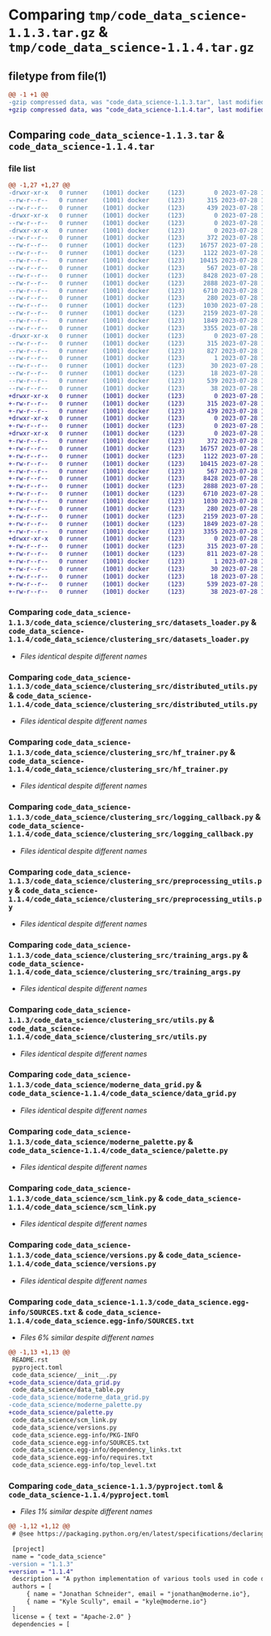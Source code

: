 # Comparing `tmp/code_data_science-1.1.3.tar.gz` & `tmp/code_data_science-1.1.4.tar.gz`

## filetype from file(1)

```diff
@@ -1 +1 @@
-gzip compressed data, was "code_data_science-1.1.3.tar", last modified: Fri Jul 28 19:55:48 2023, max compression
+gzip compressed data, was "code_data_science-1.1.4.tar", last modified: Fri Jul 28 19:57:01 2023, max compression
```

## Comparing `code_data_science-1.1.3.tar` & `code_data_science-1.1.4.tar`

### file list

```diff
@@ -1,27 +1,27 @@
-drwxr-xr-x   0 runner    (1001) docker     (123)        0 2023-07-28 19:55:48.678045 code_data_science-1.1.3/
--rw-r--r--   0 runner    (1001) docker     (123)      315 2023-07-28 19:55:48.678045 code_data_science-1.1.3/PKG-INFO
--rw-r--r--   0 runner    (1001) docker     (123)      439 2023-07-28 19:55:23.000000 code_data_science-1.1.3/README.rst
-drwxr-xr-x   0 runner    (1001) docker     (123)        0 2023-07-28 19:55:48.674045 code_data_science-1.1.3/code_data_science/
--rw-r--r--   0 runner    (1001) docker     (123)        0 2023-07-28 19:55:23.000000 code_data_science-1.1.3/code_data_science/__init__.py
-drwxr-xr-x   0 runner    (1001) docker     (123)        0 2023-07-28 19:55:48.678045 code_data_science-1.1.3/code_data_science/clustering_src/
--rw-r--r--   0 runner    (1001) docker     (123)      372 2023-07-28 19:55:23.000000 code_data_science-1.1.3/code_data_science/clustering_src/constants.py
--rw-r--r--   0 runner    (1001) docker     (123)    16757 2023-07-28 19:55:23.000000 code_data_science-1.1.3/code_data_science/clustering_src/datasets_loader.py
--rw-r--r--   0 runner    (1001) docker     (123)     1122 2023-07-28 19:55:23.000000 code_data_science-1.1.3/code_data_science/clustering_src/distributed_utils.py
--rw-r--r--   0 runner    (1001) docker     (123)    10415 2023-07-28 19:55:23.000000 code_data_science-1.1.3/code_data_science/clustering_src/hf_trainer.py
--rw-r--r--   0 runner    (1001) docker     (123)      567 2023-07-28 19:55:23.000000 code_data_science-1.1.3/code_data_science/clustering_src/logging_callback.py
--rw-r--r--   0 runner    (1001) docker     (123)     8428 2023-07-28 19:55:23.000000 code_data_science-1.1.3/code_data_science/clustering_src/preprocessing_utils.py
--rw-r--r--   0 runner    (1001) docker     (123)     2888 2023-07-28 19:55:23.000000 code_data_science-1.1.3/code_data_science/clustering_src/training_args.py
--rw-r--r--   0 runner    (1001) docker     (123)     6710 2023-07-28 19:55:23.000000 code_data_science-1.1.3/code_data_science/clustering_src/utils.py
--rw-r--r--   0 runner    (1001) docker     (123)      280 2023-07-28 19:55:23.000000 code_data_science-1.1.3/code_data_science/data_table.py
--rw-r--r--   0 runner    (1001) docker     (123)     1030 2023-07-28 19:55:23.000000 code_data_science-1.1.3/code_data_science/moderne_data_grid.py
--rw-r--r--   0 runner    (1001) docker     (123)     2159 2023-07-28 19:55:23.000000 code_data_science-1.1.3/code_data_science/moderne_palette.py
--rw-r--r--   0 runner    (1001) docker     (123)     1849 2023-07-28 19:55:23.000000 code_data_science-1.1.3/code_data_science/scm_link.py
--rw-r--r--   0 runner    (1001) docker     (123)     3355 2023-07-28 19:55:23.000000 code_data_science-1.1.3/code_data_science/versions.py
-drwxr-xr-x   0 runner    (1001) docker     (123)        0 2023-07-28 19:55:48.674045 code_data_science-1.1.3/code_data_science.egg-info/
--rw-r--r--   0 runner    (1001) docker     (123)      315 2023-07-28 19:55:48.000000 code_data_science-1.1.3/code_data_science.egg-info/PKG-INFO
--rw-r--r--   0 runner    (1001) docker     (123)      827 2023-07-28 19:55:48.000000 code_data_science-1.1.3/code_data_science.egg-info/SOURCES.txt
--rw-r--r--   0 runner    (1001) docker     (123)        1 2023-07-28 19:55:48.000000 code_data_science-1.1.3/code_data_science.egg-info/dependency_links.txt
--rw-r--r--   0 runner    (1001) docker     (123)       30 2023-07-28 19:55:48.000000 code_data_science-1.1.3/code_data_science.egg-info/requires.txt
--rw-r--r--   0 runner    (1001) docker     (123)       18 2023-07-28 19:55:48.000000 code_data_science-1.1.3/code_data_science.egg-info/top_level.txt
--rw-r--r--   0 runner    (1001) docker     (123)      539 2023-07-28 19:55:23.000000 code_data_science-1.1.3/pyproject.toml
--rw-r--r--   0 runner    (1001) docker     (123)       38 2023-07-28 19:55:48.678045 code_data_science-1.1.3/setup.cfg
+drwxr-xr-x   0 runner    (1001) docker     (123)        0 2023-07-28 19:57:01.888242 code_data_science-1.1.4/
+-rw-r--r--   0 runner    (1001) docker     (123)      315 2023-07-28 19:57:01.888242 code_data_science-1.1.4/PKG-INFO
+-rw-r--r--   0 runner    (1001) docker     (123)      439 2023-07-28 19:56:39.000000 code_data_science-1.1.4/README.rst
+drwxr-xr-x   0 runner    (1001) docker     (123)        0 2023-07-28 19:57:01.884242 code_data_science-1.1.4/code_data_science/
+-rw-r--r--   0 runner    (1001) docker     (123)        0 2023-07-28 19:56:39.000000 code_data_science-1.1.4/code_data_science/__init__.py
+drwxr-xr-x   0 runner    (1001) docker     (123)        0 2023-07-28 19:57:01.888242 code_data_science-1.1.4/code_data_science/clustering_src/
+-rw-r--r--   0 runner    (1001) docker     (123)      372 2023-07-28 19:56:39.000000 code_data_science-1.1.4/code_data_science/clustering_src/constants.py
+-rw-r--r--   0 runner    (1001) docker     (123)    16757 2023-07-28 19:56:39.000000 code_data_science-1.1.4/code_data_science/clustering_src/datasets_loader.py
+-rw-r--r--   0 runner    (1001) docker     (123)     1122 2023-07-28 19:56:39.000000 code_data_science-1.1.4/code_data_science/clustering_src/distributed_utils.py
+-rw-r--r--   0 runner    (1001) docker     (123)    10415 2023-07-28 19:56:39.000000 code_data_science-1.1.4/code_data_science/clustering_src/hf_trainer.py
+-rw-r--r--   0 runner    (1001) docker     (123)      567 2023-07-28 19:56:39.000000 code_data_science-1.1.4/code_data_science/clustering_src/logging_callback.py
+-rw-r--r--   0 runner    (1001) docker     (123)     8428 2023-07-28 19:56:39.000000 code_data_science-1.1.4/code_data_science/clustering_src/preprocessing_utils.py
+-rw-r--r--   0 runner    (1001) docker     (123)     2888 2023-07-28 19:56:39.000000 code_data_science-1.1.4/code_data_science/clustering_src/training_args.py
+-rw-r--r--   0 runner    (1001) docker     (123)     6710 2023-07-28 19:56:39.000000 code_data_science-1.1.4/code_data_science/clustering_src/utils.py
+-rw-r--r--   0 runner    (1001) docker     (123)     1030 2023-07-28 19:56:39.000000 code_data_science-1.1.4/code_data_science/data_grid.py
+-rw-r--r--   0 runner    (1001) docker     (123)      280 2023-07-28 19:56:39.000000 code_data_science-1.1.4/code_data_science/data_table.py
+-rw-r--r--   0 runner    (1001) docker     (123)     2159 2023-07-28 19:56:39.000000 code_data_science-1.1.4/code_data_science/palette.py
+-rw-r--r--   0 runner    (1001) docker     (123)     1849 2023-07-28 19:56:39.000000 code_data_science-1.1.4/code_data_science/scm_link.py
+-rw-r--r--   0 runner    (1001) docker     (123)     3355 2023-07-28 19:56:39.000000 code_data_science-1.1.4/code_data_science/versions.py
+drwxr-xr-x   0 runner    (1001) docker     (123)        0 2023-07-28 19:57:01.888242 code_data_science-1.1.4/code_data_science.egg-info/
+-rw-r--r--   0 runner    (1001) docker     (123)      315 2023-07-28 19:57:01.000000 code_data_science-1.1.4/code_data_science.egg-info/PKG-INFO
+-rw-r--r--   0 runner    (1001) docker     (123)      811 2023-07-28 19:57:01.000000 code_data_science-1.1.4/code_data_science.egg-info/SOURCES.txt
+-rw-r--r--   0 runner    (1001) docker     (123)        1 2023-07-28 19:57:01.000000 code_data_science-1.1.4/code_data_science.egg-info/dependency_links.txt
+-rw-r--r--   0 runner    (1001) docker     (123)       30 2023-07-28 19:57:01.000000 code_data_science-1.1.4/code_data_science.egg-info/requires.txt
+-rw-r--r--   0 runner    (1001) docker     (123)       18 2023-07-28 19:57:01.000000 code_data_science-1.1.4/code_data_science.egg-info/top_level.txt
+-rw-r--r--   0 runner    (1001) docker     (123)      539 2023-07-28 19:56:39.000000 code_data_science-1.1.4/pyproject.toml
+-rw-r--r--   0 runner    (1001) docker     (123)       38 2023-07-28 19:57:01.888242 code_data_science-1.1.4/setup.cfg
```

### Comparing `code_data_science-1.1.3/code_data_science/clustering_src/datasets_loader.py` & `code_data_science-1.1.4/code_data_science/clustering_src/datasets_loader.py`

 * *Files identical despite different names*

### Comparing `code_data_science-1.1.3/code_data_science/clustering_src/distributed_utils.py` & `code_data_science-1.1.4/code_data_science/clustering_src/distributed_utils.py`

 * *Files identical despite different names*

### Comparing `code_data_science-1.1.3/code_data_science/clustering_src/hf_trainer.py` & `code_data_science-1.1.4/code_data_science/clustering_src/hf_trainer.py`

 * *Files identical despite different names*

### Comparing `code_data_science-1.1.3/code_data_science/clustering_src/logging_callback.py` & `code_data_science-1.1.4/code_data_science/clustering_src/logging_callback.py`

 * *Files identical despite different names*

### Comparing `code_data_science-1.1.3/code_data_science/clustering_src/preprocessing_utils.py` & `code_data_science-1.1.4/code_data_science/clustering_src/preprocessing_utils.py`

 * *Files identical despite different names*

### Comparing `code_data_science-1.1.3/code_data_science/clustering_src/training_args.py` & `code_data_science-1.1.4/code_data_science/clustering_src/training_args.py`

 * *Files identical despite different names*

### Comparing `code_data_science-1.1.3/code_data_science/clustering_src/utils.py` & `code_data_science-1.1.4/code_data_science/clustering_src/utils.py`

 * *Files identical despite different names*

### Comparing `code_data_science-1.1.3/code_data_science/moderne_data_grid.py` & `code_data_science-1.1.4/code_data_science/data_grid.py`

 * *Files identical despite different names*

### Comparing `code_data_science-1.1.3/code_data_science/moderne_palette.py` & `code_data_science-1.1.4/code_data_science/palette.py`

 * *Files identical despite different names*

### Comparing `code_data_science-1.1.3/code_data_science/scm_link.py` & `code_data_science-1.1.4/code_data_science/scm_link.py`

 * *Files identical despite different names*

### Comparing `code_data_science-1.1.3/code_data_science/versions.py` & `code_data_science-1.1.4/code_data_science/versions.py`

 * *Files identical despite different names*

### Comparing `code_data_science-1.1.3/code_data_science.egg-info/SOURCES.txt` & `code_data_science-1.1.4/code_data_science.egg-info/SOURCES.txt`

 * *Files 6% similar despite different names*

```diff
@@ -1,13 +1,13 @@
 README.rst
 pyproject.toml
 code_data_science/__init__.py
+code_data_science/data_grid.py
 code_data_science/data_table.py
-code_data_science/moderne_data_grid.py
-code_data_science/moderne_palette.py
+code_data_science/palette.py
 code_data_science/scm_link.py
 code_data_science/versions.py
 code_data_science.egg-info/PKG-INFO
 code_data_science.egg-info/SOURCES.txt
 code_data_science.egg-info/dependency_links.txt
 code_data_science.egg-info/requires.txt
 code_data_science.egg-info/top_level.txt
```

### Comparing `code_data_science-1.1.3/pyproject.toml` & `code_data_science-1.1.4/pyproject.toml`

 * *Files 1% similar despite different names*

```diff
@@ -1,12 +1,12 @@
 # @see https://packaging.python.org/en/latest/specifications/declaring-project-metadata/
 
 [project]
 name = "code_data_science"
-version = "1.1.3"
+version = "1.1.4"
 description = "A python implementation of various tools used in code data science."
 authors = [
     { name = "Jonathan Schneider", email = "jonathan@moderne.io"},
     { name = "Kyle Scully", email = "kyle@moderne.io"}
 ]
 license = { text = "Apache-2.0" }
 dependencies = [
```


